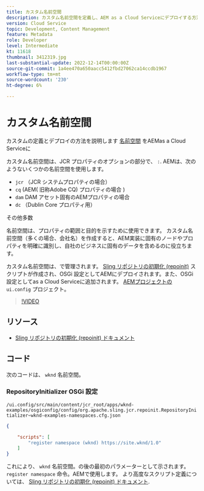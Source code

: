 ```yaml
---
title: カスタム名前空間
description: カスタム名前空間を定義し、AEM as a Cloud Serviceにデプロイする方法を説明します。
version: Cloud Service
topic: Development, Content Management
feature: Metadata
role: Developer
level: Intermediate
kt: 11618
thumbnail: 3412319.jpg
last-substantial-update: 2022-12-14T00:00:00Z
source-git-commit: 1a4ee470a650aacc5412fbd27062ca14ccdb1967
workflow-type: tm+mt
source-wordcount: '230'
ht-degree: 6%

---
```


# カスタム名前空間

カスタムの定義とデプロイの方法を説明します [名前空間](https://developer.adobe.com/experience-manager/reference-materials/spec/jcr/1.0/4.5_Namespaces.html) をAEMas a Cloud Serviceに

カスタム名前空間は、JCR プロパティのオプションの部分で、 `:`. AEMは、次のようないくつかの名前空間を使用します。

+ `jcr` （JCR システムプロパティの場合）
+ `cq` (AEM( 旧称Adobe CQ) プロパティの場合 )
+ `dam` DAM アセット固有のAEMプロパティの場合
+ `dc` （Dublin Core プロパティ用）

その他多数

名前空間は、プロパティの範囲と目的を示すために使用できます。 カスタム名前空間（多くの場合、会社名）を作成すると、AEM実装に固有のノードやプロパティを明確に識別し、自社のビジネスに固有のデータを含めるのに役立ちます。

カスタム名前空間は、で管理されます。 [Sling リポジトリの初期化 (repoinit)](https://sling.apache.org/documentation/bundles/repository-initialization.html) スクリプトが作成され、OSGi 設定としてAEMにデプロイされます。また、OSGi 設定としてas a Cloud Serviceに追加されます。 [AEMプロジェクトの](https://experienceleague.adobe.com/docs/experience-manager-core-components/using/developing/archetype/overview.html?lang=ja) `ui.config` プロジェクト。

>[!VIDEO](https://video.tv.adobe.com/v/3412319/?quality=12&learn=on)

## リソース

+ [Sling リポジトリの初期化 (repoinit) ドキュメント](https://sling.apache.org/documentation/bundles/repository-initialization.html#repoinit-parser-test-scenarios)

## コード

次のコードは、 `wknd` 名前空間。

### RepositoryInitializer OSGi 設定

`/ui.config/src/main/content/jcr_root/apps/wknd-examples/osgiconfig/config/org.apache.sling.jcr.repoinit.RepositoryInitializer~wknd-examples-namespaces.cfg.json`

```json
{

    "scripts": [
        "register namespace (wknd) https://site.wknd/1.0"
    ]
}
```

これにより、 `wknd` 名前空間。の後の最初のパラメーターとして示されます。 `register namespace` 命令。AEMで使用します。 より高度なスクリプト定義については、 [Sling リポジトリの初期化 (repoinit) ドキュメント](https://sling.apache.org/documentation/bundles/repository-initialization.html#repoinit-parser-test-scenarios).
